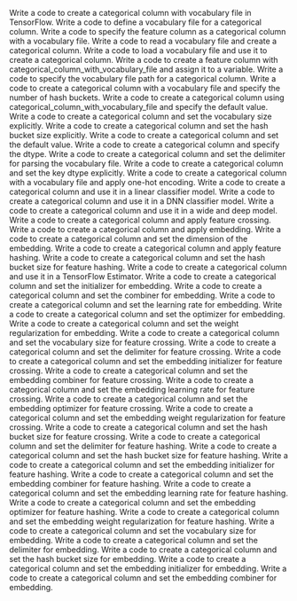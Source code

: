 Write a code to create a categorical column with vocabulary file in TensorFlow.
Write a code to define a vocabulary file for a categorical column.
Write a code to specify the feature column as a categorical column with a vocabulary file.
Write a code to read a vocabulary file and create a categorical column.
Write a code to load a vocabulary file and use it to create a categorical column.
Write a code to create a feature column with categorical_column_with_vocabulary_file and assign it to a variable.
Write a code to specify the vocabulary file path for a categorical column.
Write a code to create a categorical column with a vocabulary file and specify the number of hash buckets.
Write a code to create a categorical column using categorical_column_with_vocabulary_file and specify the default value.
Write a code to create a categorical column and set the vocabulary size explicitly.
Write a code to create a categorical column and set the hash bucket size explicitly.
Write a code to create a categorical column and set the default value.
Write a code to create a categorical column and specify the dtype.
Write a code to create a categorical column and set the delimiter for parsing the vocabulary file.
Write a code to create a categorical column and set the key dtype explicitly.
Write a code to create a categorical column with a vocabulary file and apply one-hot encoding.
Write a code to create a categorical column and use it in a linear classifier model.
Write a code to create a categorical column and use it in a DNN classifier model.
Write a code to create a categorical column and use it in a wide and deep model.
Write a code to create a categorical column and apply feature crossing.
Write a code to create a categorical column and apply embedding.
Write a code to create a categorical column and set the dimension of the embedding.
Write a code to create a categorical column and apply feature hashing.
Write a code to create a categorical column and set the hash bucket size for feature hashing.
Write a code to create a categorical column and use it in a TensorFlow Estimator.
Write a code to create a categorical column and set the initializer for embedding.
Write a code to create a categorical column and set the combiner for embedding.
Write a code to create a categorical column and set the learning rate for embedding.
Write a code to create a categorical column and set the optimizer for embedding.
Write a code to create a categorical column and set the weight regularization for embedding.
Write a code to create a categorical column and set the vocabulary size for feature crossing.
Write a code to create a categorical column and set the delimiter for feature crossing.
Write a code to create a categorical column and set the embedding initializer for feature crossing.
Write a code to create a categorical column and set the embedding combiner for feature crossing.
Write a code to create a categorical column and set the embedding learning rate for feature crossing.
Write a code to create a categorical column and set the embedding optimizer for feature crossing.
Write a code to create a categorical column and set the embedding weight regularization for feature crossing.
Write a code to create a categorical column and set the hash bucket size for feature crossing.
Write a code to create a categorical column and set the delimiter for feature hashing.
Write a code to create a categorical column and set the hash bucket size for feature hashing.
Write a code to create a categorical column and set the embedding initializer for feature hashing.
Write a code to create a categorical column and set the embedding combiner for feature hashing.
Write a code to create a categorical column and set the embedding learning rate for feature hashing.
Write a code to create a categorical column and set the embedding optimizer for feature hashing.
Write a code to create a categorical column and set the embedding weight regularization for feature hashing.
Write a code to create a categorical column and set the vocabulary size for embedding.
Write a code to create a categorical column and set the delimiter for embedding.
Write a code to create a categorical column and set the hash bucket size for embedding.
Write a code to create a categorical column and set the embedding initializer for embedding.
Write a code to create a categorical column and set the embedding combiner for embedding.